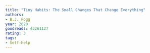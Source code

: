```yaml
---
title: "Tiny Habits: The Small Changes That Change Everything"
authors:
- B.J. Fogg
year: 2020
goodreads: 43261127
rating: 3
tags:
- Self-help
---
```


